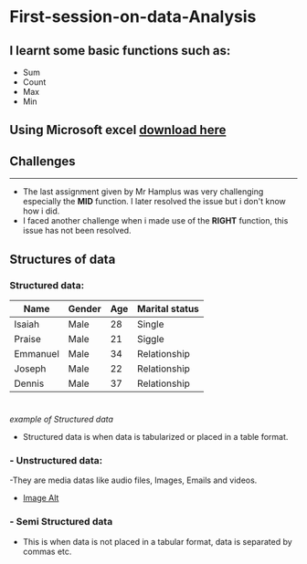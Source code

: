 # First-session-on-data-Analysis
## I learnt some basic functions such as:
- Sum
- Count
- Max
- Min
## Using Microsoft excel [download here](https://wwww.microsoft.com)
## Challenges
---
- The last assignment given by Mr Hamplus was very challenging especially the **MID** function. I later resolved the issue but i don't know how i did.
- I faced another challenge when i made use of the **RIGHT** function, this issue has not been resolved.

## Structures of data
### Structured data:

|Name | Gender | Age | Marital status |
|------|--------|-----|----------------|
|Isaiah| Male   |28  | Single|
|Praise| Male | 21 | Siggle|
|Emmanuel | Male| 34 | Relationship|
|Joseph | Male | 22 | Relationship|
|Dennis | Male | 37 | Relationship|
#
*example of Structured data*

- Structured data is when data is tabularized or placed in a table format.
### - Unstructured data:
-They are media datas like audio files, Images, Emails and videos.
- [Image Alt](https://github.com/DonCarlosz/First-session-on-data-Analysis/blob/main/Screenshot%202025-04-29%2002330.png?raw=true)

### - Semi Structured data
- This is when data is not placed in a tabular format, data is separated by commas etc.

